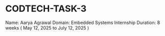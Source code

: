 # CODTECH-TASK-3

Name: Aarya Agrawal
Domain: Embedded Systems
Internship Duration: 8 weeks ( May 12, 2025 to July 12, 2025 )

